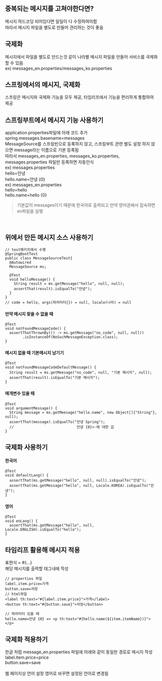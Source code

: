 ## 중복되는 메시지를 고쳐야한다면?
메시지 하드코딩 되어있다면 일일이 다 수정하여아함<br>
따라서 메시지 파일을 별도로 만들어 관리하는 것이 좋음<br>

## 국제화
메시지에서 파일을 별도로 만드는것 같이 나라별 메시지 파일을 만들어 서비스를 국제화 할 수 있음<br>
ex) messages_en.properties/messages_ko.properties<br>

## 스프링에서의 메시지, 국제화
스프링은 메시지와 국제화 기능을 모두 제공, 타임리프에서 기능을 편리하게 통합하여 제공<br>

## 스프링부트에서 메시지 기능 사용하기
application.properties파일에 아래 코드 추가<br>
spring.messages.basename=messages<br>
MessageSource를 스프링빈으로 등록하지 않고, 스프링부트 관련 별도 설정 하지 않으면 message라는 이름으로 기본 등록됨<br>
따라서 messages_en.properties, messages_ko.properties, messages.properties 파일만 등록하면 자동인식<br>
ex) messages.properties<br>
    hello=안녕<br>
    hello.name=안녕 {0}<br>
ex) messages_en.properties<br>
    hello=hello<br>
    hello.name=hello {0}<br>

> 기본값이 messages이기 때문에 한국어로 출력되고 만약 영어권에서 접속하면 en파일을 실행
<br>


## 위에서 만든 메시지 소스 사용하기
```
// test패키지에서 수행
@SpringBootTest
public class MessageSourceTest{
  @Autowired
  MessageSource ms;

  @Test
  void helloMessage() {
    String result = ms.getMessage("hello", null, null);
    assertThat(result).isEqualTo("안녕");
  }
}
// code = hello, args(파라미터{}) = null, locale(나라) = null
```

#### 만약 메시지 찾을 수 없을 때
```
@Test
void notFoundMessageCode() {
  assertThatThrownBy(() -> ms.getMessage("no_code", null, null))
        .isInstanceOf(NoSuchMessageException.class);
}
```
#### 메시지 없을 때 기본메시지 남기기
```
@Test
void notFoundMessageCodeDefaultMessage() {
  String result = ms.getMeesage("no_code", null, "기본 메시지", null);
  assertThat(result).isEqualTo("기본 메시지");
}
```

#### 매개변수 있을 때
```
@Test
void argumentMessage() {
  String message = ms.getMeesage("hello.name", new Object[]{"String"}, null);
  assertThat(message).isEqualTo("안녕 Spring");
  //                             안녕 {0}<-에 대한 값
}
```

## 국제화 사용하기
#### 한국어
```
@Test
void defaultLang() {
  assertThat(ms.getMessage("hello", null, null).isEqualTo("안녕");
  assertThat(ms.getMessage("hello", null, Locale.KOREA).isEqualTo("안녕");
}
```

#### 영어
```
@Test
void enLang() {
  assertThat(ms.getMessage("hello", null, Locale.ENGLISH).isEqualTo("hello");
}
```

## 타임리프 활용해 메시지 적용
표현식 = #{...}<br>
해당 메시지를 출력할 태그내에 작성
```
// properties 파일
label.item.price=가격
button.save=저장
// html파일
<label th:text="#{label.item.price}">가격</label>
<button th:text="#{button.save}">저장</button>

// 파라미터 있을 때
hello.name=안녕 {0} => <p th:text="#{hello.name(${item.itemName})}"></p>
```

## 국제화 적용하기
한글 처럼 message_en.properties 파일에 아래와 같이 동일한 경로로 메시지 작성<br>
label.item.price=price<br>
button.save=save<br><br>
웹 페이지상 언어 설정 영어로 바꾸면 설정된 언어로 변경됨
